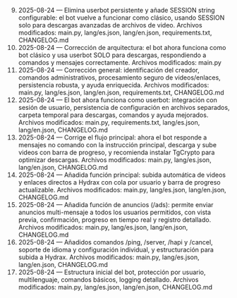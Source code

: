 9. 2025-08-24 — Elimina userbot persistente y añade SESSION string configurable: el bot vuelve a funcionar como clásico, usando SESSION solo para descargas avanzadas de archivos de video. Archivos modificados: main.py, lang/es.json, lang/en.json, requirements.txt, CHANGELOG.md
8. 2025-08-24 — Corrección de arquitectura: el bot ahora funciona como bot clásico y usa userbot SOLO para descargas, respondiendo a comandos y mensajes correctamente. Archivos modificados: main.py
7. 2025-08-24 — Corrección general: identificación del creador, comandos administrativos, procesamiento seguro de videos/enlaces, persistencia robusta, y ayuda enriquecida. Archivos modificados: main.py, lang/es.json, lang/en.json, requirements.txt, CHANGELOG.md
6. 2025-08-24 — El bot ahora funciona como userbot: integración con sesión de usuario, persistencia de configuración en archivos separados, carpeta temporal para descargas, comandos y ayuda mejorados. Archivos modificados: main.py, requirements.txt, lang/es.json, lang/en.json, CHANGELOG.md
5. 2025-08-24 — Corrige el flujo principal: ahora el bot responde a mensajes no comando con la instrucción principal, descarga y sube videos con barra de progreso, y recomienda instalar TgCrypto para optimizar descargas. Archivos modificados: main.py, lang/es.json, lang/en.json, CHANGELOG.md
4. 2025-08-24 — Añadida función principal: subida automática de videos y enlaces directos a Hydrax con cola por usuario y barra de progreso actualizable. Archivos modificados: main.py, lang/es.json, lang/en.json, CHANGELOG.md
3. 2025-08-24 — Añadida función de anuncios (/ads): permite enviar anuncios multi-mensaje a todos los usuarios permitidos, con vista previa, confirmación, progreso en tiempo real y registro detallado. Archivos modificados: main.py, lang/es.json, lang/en.json, CHANGELOG.md
2. 2025-08-24 — Añadidos comandos /ping, /server, /hapi y /cancel, soporte de idioma y configuración individual, y estructuración para subida a Hydrax. Archivos modificados: main.py, lang/es.json, lang/en.json, CHANGELOG.md
1. 2025-08-24 — Estructura inicial del bot, protección por usuario, multilenguaje, comandos básicos, logging detallado. Archivos modificados: main.py, lang/es.json, lang/en.json, CHANGELOG.md
